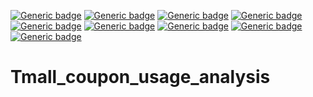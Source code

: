 [![Generic badge](https://img.shields.io/badge/Author-Ziyuan%20Han-blue.svg)](https://www.linkedin.com/in/ziyuan-byron-han/)
[![Generic badge](https://img.shields.io/badge/Topic-Data%20Science-9cf.svg)](https://www.linkedin.com/in/ziyuan-byron-han/)
[![Generic badge](https://img.shields.io/badge/Machine%20Learning%20Prediction-9cf.svg)](https://www.linkedin.com/in/ziyuan-byron-han/)
[![Generic badge](https://img.shields.io/badge/Customers%20Clustering%20Insights-9cf.svg)](https://www.linkedin.com/in/ziyuan-byron-han/)
[![Generic badge](https://img.shields.io/badge/Technology-Python-42ba18.svg)](https://www.linkedin.com/in/ziyuan-byron-han/)
[![Generic badge](https://img.shields.io/badge/Technology-Sklearn-42ba18.svg)](https://www.linkedin.com/in/ziyuan-byron-han/)
[![Generic badge](https://img.shields.io/badge/Technology-KPrototypes-42ba18.svg)](https://www.linkedin.com/in/ziyuan-byron-han/)
[![Generic badge](https://img.shields.io/badge/Technology-Feature%20Engineering-42ba18.svg)](https://www.linkedin.com/in/ziyuan-byron-han/)
[![Generic badge](https://img.shields.io/badge/Technology-Tableau-42ba18.svg)](https://www.linkedin.com/in/ziyuan-byron-han/)

# Tmall_coupon_usage_analysis